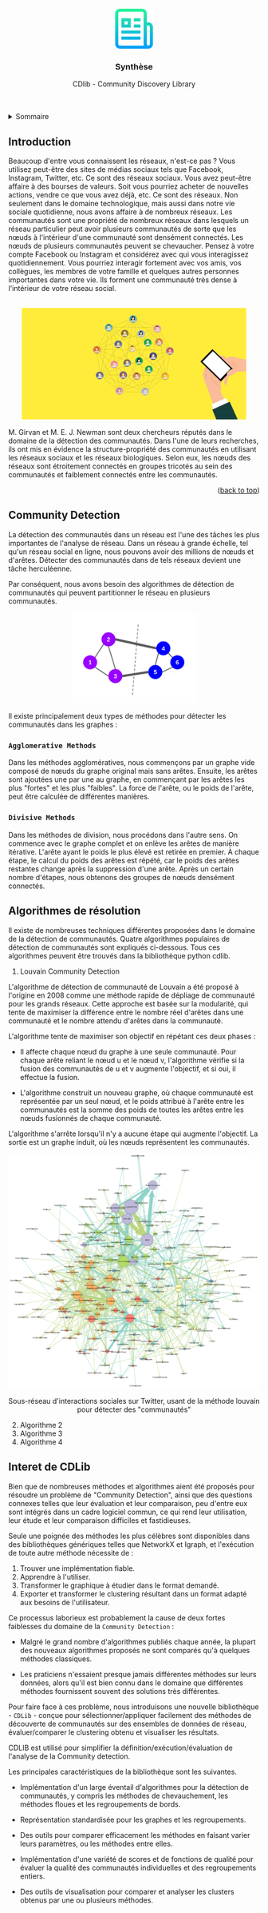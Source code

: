 <div id="top"></div>
<!--
*** Thanks for checking out the Best-README-Template. If you have a suggestion
*** that would make this better, please fork the repo and create a pull request
*** or simply open an issue with the tag "enhancement".
*** Don't forget to give the project a star!
*** Thanks again! Now go create something AMAZING! :D
-->



<!-- PROJECT SHIELDS -->
<!--
*** I'm using markdown "reference style" links for readability.
*** Reference links are enclosed in brackets [ ] instead of parentheses ( ).
*** See the bottom of this document for the declaration of the reference variables
*** for contributors-url, forks-url, etc. This is an optional, concise syntax you may use.
*** https://www.markdownguide.org/basic-syntax/#reference-style-links
-->


<!-- PROJECT LOGO -->
<br />
<div align="center">
  <a href="https://github.com/othneildrew/Best-README-Template">
    <img src="images/logo.png" alt="Logo" width="80" height="80">
  </a>

  <h3 align="center">Synthèse</h3>

  <p align="center">
    CDlib - Community Discovery Library
    <br />
    <!-- <a href="https://github.com/othneildrew/Best-README-Template"><strong>Explore the docs »</strong></a> -->
    <br />
    <br />
    <!-- <a href="https://github.com/othneildrew/Best-README-Template">View Demo</a>
    ·
    <a href="https://github.com/othneildrew/Best-README-Template/issues">Report Bug</a>
    ·
    <a href="https://github.com/othneildrew/Best-README-Template/issues">Request Feature</a> -->
  </p>
</div>



<!-- TABLE OF CONTENTS -->
<details>
  <summary>Sommaire</summary>
  <ol>
    <li>
      <a href="#about-the-project">Introduction</a>
    </li>
    <li>
      <a href="#getting-started">Community Detection</a>
    </li>
    <li><a href="#usage">Algorithmes de résolution</a><ul>
        <li><a href="#prerequisites">Algorithme 1</a></li>
        <li><a href="#installation">Algorithme 2</a></li>
      </ul>
    </li>
    <li><a href="#roadmap">Intérêt de CDLib</a></li>
    <!-- <li><a href="#contributing">Contributing</a></li>
    <li><a href="#license">License</a></li>
    <li><a href="#contact">Contact</a></li>
    <li><a href="#acknowledgments">Acknowledgments</a></li> -->
  </ol>
</details>



<!-- ABOUT THE PROJECT -->
## Introduction


Beaucoup d'entre vous connaissent les réseaux, n'est-ce pas ? Vous utilisez peut-être des sites de médias sociaux tels que Facebook, Instagram, Twitter, etc. Ce sont des réseaux sociaux. Vous avez peut-être affaire à des bourses de valeurs. Soit vous pourriez acheter de nouvelles actions, vendre ce que vous avez déjà, etc. Ce sont des réseaux. Non seulement dans le domaine technologique, mais aussi dans notre vie sociale quotidienne, nous avons affaire à de nombreux réseaux. Les communautés sont une propriété de nombreux réseaux dans lesquels un réseau particulier peut avoir plusieurs communautés de sorte que les nœuds à l'intérieur d'une communauté sont densément connectés. Les nœuds de plusieurs communautés peuvent se chevaucher. Pensez à votre compte Facebook ou Instagram et considérez avec qui vous interagissez quotidiennement. Vous pourriez interagir fortement avec vos amis, vos collègues, les membres de votre famille et quelques autres personnes importantes dans votre vie. Ils forment une communauté très dense à l'intérieur de votre réseau social.   
<br/>
<p align="center">
  <img src="./images/image2.webp" width="450" >
  <!-- <p style=" text-align: center" >Figure 1 : Graphe de connexion</p> -->
</p>
M. Girvan et M. E. J. Newman sont deux chercheurs réputés dans le domaine de la détection des communautés. Dans l'une de leurs recherches, ils ont mis en évidence la structure-propriété des communautés en utilisant les réseaux sociaux et les réseaux biologiques. Selon eux, les nœuds des réseaux sont étroitement connectés en groupes tricotés au sein des communautés et faiblement connectés entre les communautés.



<p align="right">(<a href="#top">back to top</a>)</p>



<!-- ### Built With

This section should list any major frameworks/libraries used to bootstrap your project. Leave any add-ons/plugins for the acknowledgements section. Here are a few examples.

* [Next.js](https://nextjs.org/)
* [React.js](https://reactjs.org/)
* [Vue.js](https://vuejs.org/)
* [Angular](https://angular.io/)
* [Svelte](https://svelte.dev/)
* [Laravel](https://laravel.com)
* [Bootstrap](https://getbootstrap.com)
* [JQuery](https://jquery.com)

<p align="right">(<a href="#top">back to top</a>)</p> -->



<!-- GETTING STARTED -->
## Community Detection

<!-- Lors de l'analyse de différents réseaux, il peut être important de découvrir des communautés en leur sein. Les techniques de détection de communautés sont utiles pour :
*  Découvrir des personnes ayant des intérêts communs et les maintenir étroitement connectées.
*  Détecter les groupes ayant des propriétés similaires et extraire des groupes pour diverses raisons. Par exemple, cette technique peut être utilisée pour découvrir des groupes manipulateurs dans un réseau social ou un marché boursier. -->

La détection des communautés dans un réseau est l'une des tâches les plus importantes de l'analyse de réseau. Dans un réseau à grande échelle, tel qu'un réseau social en ligne, nous pouvons avoir des millions de nœuds et d'arêtes. Détecter des communautés dans de tels réseaux devient une tâche herculéenne.

Par conséquent, nous avons besoin des algorithmes de détection de communautés qui peuvent partitionner le réseau en plusieurs communautés.

<p align="center">
  <img src="./images/image3.png" width="250" >
  <!-- <p style=" text-align: center" >Figure 1 : Graphe de connexion</p> -->
</p>

Il existe principalement deux types de méthodes pour détecter les communautés dans les graphes :


### `Agglomerative Methods`

Dans les méthodes agglomératives, nous commençons par un graphe vide composé de nœuds du graphe original mais sans arêtes. Ensuite, les arêtes sont ajoutées une par une au graphe, en commençant par les arêtes les plus "fortes" et les plus "faibles". La force de l'arête, ou le poids de l'arête, peut être calculée de différentes manières.

### `Divisive Methods`

Dans les méthodes de division, nous procédons dans l'autre sens. On commence avec le graphe complet et on enlève les arêtes de manière itérative. L'arête ayant le poids le plus élevé est retirée en premier. À chaque étape, le calcul du poids des arêtes est répété, car le poids des arêtes restantes change après la suppression d'une arête. Après un certain nombre d'étapes, nous obtenons des groupes de nœuds densément connectés.


<!-- USAGE EXAMPLES -->
## Algorithmes de résolution

Il existe de nombreuses techniques différentes proposées dans le domaine de la détection de communautés. Quatre algorithmes populaires de détection de communautés sont expliqués ci-dessous. Tous ces algorithmes peuvent être trouvés dans la bibliothèque python cdlib.


<!-- ROADMAP -->
1.  Louvain Community Detection

L'algorithme de détection de communauté de Louvain a été proposé à l'origine en 2008 comme une méthode rapide de dépliage de communauté pour les grands réseaux. Cette approche est basée sur la modularité, qui tente de maximiser la différence entre le nombre réel d'arêtes dans une communauté et le nombre attendu d'arêtes dans la communauté. 

L'algorithme tente de maximiser son objectif en répétant ces deux phases :

* Il affecte chaque nœud du graphe à une seule communauté. Pour chaque arête reliant le nœud u et le nœud v, l'algorithme vérifie si la fusion des communautés de u et v augmente l'objectif, et si oui, il effectue la fusion.

* L'algorithme construit un nouveau graphe, où chaque communauté est représentée par un seul nœud, et le poids attribué à l'arête entre les communautés est la somme des poids de toutes les arêtes entre les nœuds fusionnés de chaque communauté.

L'algorithme s'arrête lorsqu'il n'y a aucune étape qui augmente l'objectif. La sortie est un graphe induit, où les nœuds représentent les communautés.

<p align="center">
  <img src="./images/image4.png" >
  <p style=" text-align: center" >Sous-réseau d'interactions sociales sur Twitter, usant de la méthode louvain pour détecter des "communautés"</p>
</p>

2.  Algorithme 2
3.  Algorithme 3
4.  Algorithme 4


## Interet de CDLib

Bien que de nombreuses méthodes et algorithmes aient été proposés pour résoudre un problème de "Community Detection", ainsi que des questions connexes telles que leur évaluation et leur comparaison, peu d'entre eux sont intégrés dans un cadre logiciel commun, ce qui rend leur utilisation, leur étude et leur comparaison difficiles et fastidieuses.


Seule une poignée des méthodes les plus célèbres sont disponibles dans des bibliothèques génériques telles que NetworkX et Igraph, et l'exécution de toute autre méthode nécessite de :

 1. Trouver une implémentation fiable.
 2. Apprendre à l'utiliser.
 3. Transformer le graphique à étudier dans le format demandé.
 4. Exporter et transformer le clustering résultant dans un format adapté aux besoins de l'utilisateur.


Ce processus laborieux est probablement la cause de deux fortes faiblesses du domaine de la `Community Detection` :

 * Malgré le grand nombre d'algorithmes publiés chaque année, la plupart des nouveaux algorithmes proposés ne sont comparés qu'à quelques méthodes classiques.

* Les praticiens n'essaient presque jamais différentes méthodes sur leurs données, alors qu'il est bien connu dans le domaine que différentes méthodes fournissent souvent des solutions très différentes.

Pour faire face à ces problème, nous introduisons une nouvelle bibliothèque - `CDLib` - conçue pour sélectionner/appliquer facilement des méthodes de découverte de communautés sur des ensembles de données de réseau, évaluer/comparer le clustering obtenu et visualiser les résultats.

CDLIB est utilisé pour simplifier la définition/exécution/évaluation de l'analyse de la Community detection. 

Les principales caractéristiques de la bibliothèque sont les suivantes.

* Implémentation d'un large éventail d'algorithmes pour la détection de communautés, y compris les méthodes de chevauchement, les méthodes floues et les regroupements de bords.

* Représentation standardisée pour les graphes et les regroupements.

* Des outils pour comparer efficacement les méthodes en faisant varier leurs paramètres, ou les méthodes entre elles.

* Implémentation d'une variété de scores et de fonctions de qualité pour évaluer la qualité des communautés individuelles et des regroupements entiers.

* Des outils de visualisation pour comparer et analyser les clusters obtenus par une ou plusieurs méthodes.

[contributors-shield]: https://img.shields.io/github/contributors/othneildrew/Best-README-Template.svg?style=for-the-badge
[contributors-url]: https://github.com/othneildrew/Best-README-Template/graphs/contributors
[forks-shield]: https://img.shields.io/github/forks/othneildrew/Best-README-Template.svg?style=for-the-badge
[forks-url]: https://github.com/othneildrew/Best-README-Template/network/members
[stars-shield]: https://img.shields.io/github/stars/othneildrew/Best-README-Template.svg?style=for-the-badge
[stars-url]: https://github.com/othneildrew/Best-README-Template/stargazers
[issues-shield]: https://img.shields.io/github/issues/othneildrew/Best-README-Template.svg?style=for-the-badge
[issues-url]: https://github.com/othneildrew/Best-README-Template/issues
[license-shield]: https://img.shields.io/github/license/othneildrew/Best-README-Template.svg?style=for-the-badge
[license-url]: https://github.com/othneildrew/Best-README-Template/blob/master/LICENSE.txt
[linkedin-shield]: https://img.shields.io/badge/-LinkedIn-black.svg?style=for-the-badge&logo=linkedin&colorB=555
[linkedin-url]: https://linkedin.com/in/othneildrew
[product-screenshot]: images/screenshot.png
